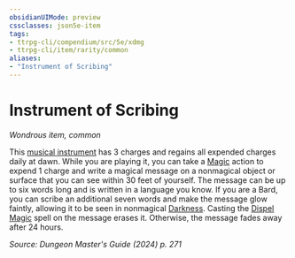 ```yaml
---
obsidianUIMode: preview
cssclasses: json5e-item
tags:
- ttrpg-cli/compendium/src/5e/xdmg
- ttrpg-cli/item/rarity/common
aliases: 
- "Instrument of Scribing"
---
```

# Instrument of Scribing
*Wondrous item, common*  



This [musical instrument](Mechanics/items/musical-instrument-xphb.md) has 3 charges and regains all expended charges daily at dawn. While you are playing it, you can take a [Magic](Mechanics/rules/actions.md#Magic) action to expend 1 charge and write a magical message on a nonmagical object or surface that you can see within 30 feet of yourself. The message can be up to six words long and is written in a language you know. If you are a Bard, you can scribe an additional seven words and make the message glow faintly, allowing it to be seen in nonmagical [Darkness](Mechanics/rules/variant-rules/darkness-xphb.md). Casting the [Dispel Magic](Mechanics/spells/dispel-magic-xphb.md) spell on the message erases it. Otherwise, the message fades away after 24 hours.

*Source: Dungeon Master's Guide (2024) p. 271*